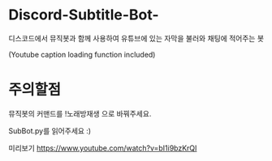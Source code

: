 # Discord-Subtitle-Bot-
디스코드에서 뮤직봇과 함께 사용하여 유튜브에 있는 자막을 불러와 채팅에 적어주는 봇

(Youtube caption loading function included)

# 주의할점
뮤직봇의 커맨드를 !노래방재생 으로 바꿔주세요.

SubBot.py를 읽어주세요 :)

미리보기
https://www.youtube.com/watch?v=bI1i9bzKrQI
